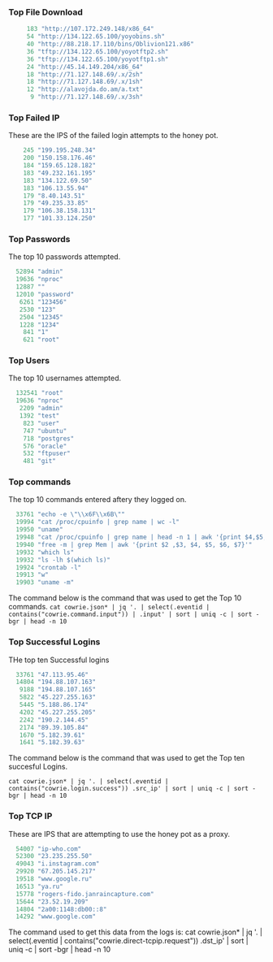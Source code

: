 ### Top File Download
```ruby
     183 "http://107.172.249.148/x86_64"
     54 "http://134.122.65.100/yoyobins.sh"
     40 "http://88.218.17.110/bins/Oblivion121.x86"
     36 "tftp://134.122.65.100/yoyotftp2.sh"
     36 "tftp://134.122.65.100/yoyotftp1.sh"
     24 "http://45.14.149.204/x86_64"
     18 "http://71.127.148.69/.x/2sh"
     18 "http://71.127.148.69/.x/1sh"
     12 "http://alavojda.do.am/a.txt"
      9 "http://71.127.148.69/.x/3sh"
```

### Top Failed IP 
These are the IPS of the failed login attempts to the honey pot.
```ruby
    245 "199.195.248.34"
    200 "150.158.176.46"
    184 "159.65.128.182"
    183 "49.232.161.195"
    183 "134.122.69.50"
    183 "106.13.55.94"
    179 "8.40.143.51"
    179 "49.235.33.85"
    179 "106.38.158.131"
    177 "101.33.124.250"
```

### Top Passwords
The top 10 passwords attempted.
```ruby
  52894 "admin"
  19636 "nproc"
  12887 ""
  12010 "password"
   6261 "123456"
   2530 "123"
   2504 "12345"
   1228 "1234"
    841 "1"
    621 "root"
```

### Top Users
The top 10 usernames attempted.
```ruby
  132541 "root"
  19636 "nproc"
   2209 "admin"
   1392 "test"
    823 "user"
    747 "ubuntu"
    718 "postgres"
    576 "oracle"
    532 "ftpuser"
    481 "git"
```

### Top commands
The top 10 commands entered aftery they logged on.

```ruby
  33761 "echo -e \"\\x6F\\x6B\""
  19994 "cat /proc/cpuinfo | grep name | wc -l"
  19950 "uname"
  19948 "cat /proc/cpuinfo | grep name | head -n 1 | awk '{print $4,$5,$6,$7,$8,$9;}'"
  19940 "free -m | grep Mem | awk '{print $2 ,$3, $4, $5, $6, $7}'"
  19932 "which ls"
  19932 "ls -lh $(which ls)"
  19924 "crontab -l"
  19913 "w"
  19903 "uname -m"
```
The command below is the command that was used to get the Top 10 commands.
`cat cowrie.json* | jq '. | select(.eventid | contains("cowrie.command.input")) | .input' | sort | uniq -c | sort -bgr | head -n 10`


### Top Successful Logins
THe top ten Successful logins
```ruby
  33761 "47.113.95.46"
  14804 "194.88.107.163"
   9188 "194.88.107.165"
   5822 "45.227.255.163"
   5445 "5.188.86.174"
   4202 "45.227.255.205"
   2242 "190.2.144.45"
   2174 "89.39.105.84"
   1670 "5.182.39.61"
   1641 "5.182.39.63"
```
The command below is the command that was used to get the Top ten succesful Logins.

`cat cowrie.json* | jq '. | select(.eventid | contains("cowrie.login.success")) .src_ip' | sort | uniq -c | sort -bgr | head -n 10`



### Top TCP IP

These are IPS that are attempting to use the honey pot as a proxy.
```ruby
  54007 "ip-who.com"
  52300 "23.235.255.50"
  49043 "i.instagram.com"
  29920 "67.205.145.217"
  19518 "www.google.ru"
  16513 "ya.ru"
  15778 "rogers-fido.janraincapture.com"
  15644 "23.52.19.209"
  14804 "2a00:1148:db00::8"
  14292 "www.google.com"
```

The command used to get this data from the logs is: cat cowrie.json* | jq '. | select(.eventid | contains("cowrie.direct-tcpip.request")) .dst_ip' | sort | uniq -c | sort -bgr | head -n 10
